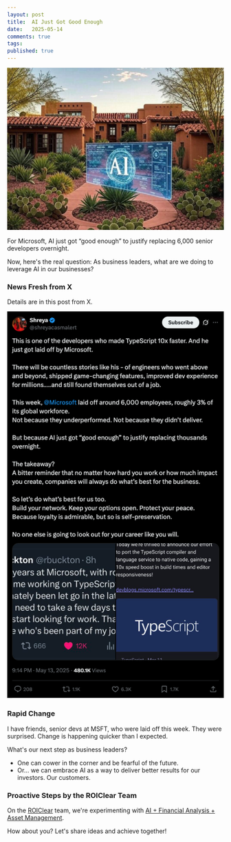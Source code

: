 ```yaml
---
layout: post
title:  AI Just Got Good Enough
date:   2025-05-14
comments: true
tags: 
published: true
---
```


<img src="/images/AI_real_estate.jpg" width="600" alt="AI Just Got Good Enough" title="AI Just Got Good Enough" /> 

For Microsoft, AI just got “good enough” to justify replacing 6,000 senior developers overnight.

Now, here's the real question: As business leaders, what are we doing to leverage AI in our businesses?

<!--more-->

### News Fresh from X

Details are in this post from X.

<img src="/images/ai_x_msft.png" width="600" alt="AI + Microsoft layoffs" title="AI + Microsoft layoffs" /> 


### Rapid Change

I have friends, senior devs at MSFT, who were laid off this week. They were surprised. Change is happening quicker than I expected.

What's our next step as business leaders?

* One can cower in the corner and be fearful of the future.
* Or... we can embrace AI as a way to deliver better results for our investors. Our customers.

### Proactive Steps by the ROIClear Team

On the [ROIClear](https://ROIClear.com) team, we're experimenting with [AI + Financial Analysis + Asset Management](/blog/2025/04/28/grok-financial-analysis-asset-management/).

How about you? Let's share ideas and achieve together!
